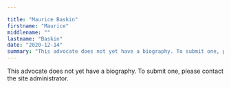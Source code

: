 ```yaml
---

title: "Maurice Baskin"
firstname: "Maurice"
middlename: ""
lastname: "Baskin"
date: "2020-12-14"
summary: "This advocate does not yet have a biography. To submit one, please contact the site administrator."
---
```

This advocate does not yet have a biography. To submit one, please contact the site administrator.

